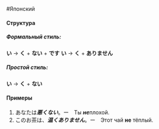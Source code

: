 #Японский 
#### Структура
##### Формальный стиль:
**い** -> **く** + **ない** + **です**
**い** -> **く** + **ありません**
##### Простой стиль:
**い** -> **く** + **ない**
#### Примеры
1. あなたは***悪くない***。ー　Ты ***не***плохой. 
2. このお茶は、***温くありません***。ー　Этот чай **не** тёплый. 